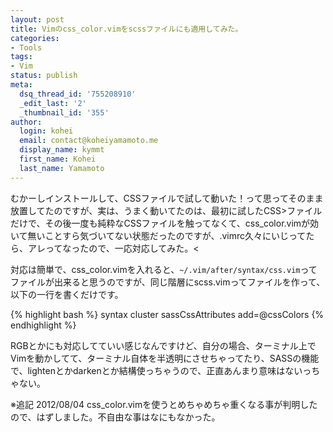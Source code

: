 ```yaml
---
layout: post
title: Vimのcss_color.vimをscssファイルにも適用してみた。
categories:
- Tools
tags:
- Vim
status: publish
meta:
  dsq_thread_id: '755208910'
  _edit_last: '2'
  _thumbnail_id: '355'
author:
  login: kohei
  email: contact@koheiyamamoto.me
  display_name: kymmt
  first_name: Kohei
  last_name: Yamamoto
---
```

むかーしインストールして、CSSファイルで試して動いた！って思ってそのまま放置してたのですが、実は、うまく動いてたのは、最初に試したCSS>ファイルだけで、その後一度も純粋なCSSファイルを触ってなくて、css_color.vimが効いて無いことすら気づいてない状態だったのですが、.vimrc久々にいじってたら、アレってなったので、一応対応してみた。<

対応は簡単で、css_color.vimを入れると、`~/.vim/after/syntax/css.vim`ってファイルが出来ると思うのですが、同じ階層にscss.vimってファイルを作って、以下の一行を書くだけです。

{% highlight bash %}
syntax cluster sassCssAttributes add=@cssColors
{% endhighlight %}

RGBとかにも対応してていい感じなんですけど、自分の場合、ターミナル上でVimを動かしてて、ターミナル自体を半透明にさせちゃってたり、SASSの機能で、lightenとかdarkenとか結構使っちゃうので、正直あんまり意味はないっちゃない。

※追記 2012/08/04
css_color.vimを使うとめちゃめちゃ重くなる事が判明したので、はずしました。不自由な事はなにもなかった。
